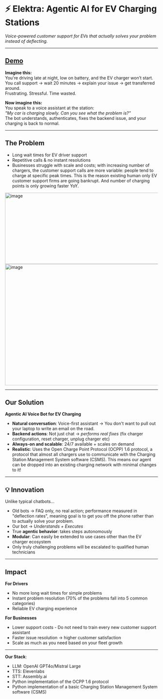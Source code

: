 # ⚡ Elektra: Agentic AI for EV Charging Stations
*Voice-powered customer support for EVs that actually solves your problem instead of deflecting.*

---

## [Demo](https://drive.google.com/file/d/1_QSPxTTS5O9LacqaLjwicHFwNQkoGAah/view?usp=sharing)


**Imagine this:**  
You're driving late at night, low on battery, and the EV charger won’t start.  
You call support → wait 20 minutes → explain your issue → get transferred around.  
Frustrating. Stressful. Time wasted.  

**Now imagine this:**  
You speak to a voice assistant at the station:  
*"My car is charging slowly. Can you see what the problem is?"*  
The bot understands, authenticates, fixes the backend issue, and your charging is back to normal.  

---

## The Problem
- Long wait times for EV driver support  
- Repetitive calls & no instant resolutions  
- Businesses struggle with scale and costs; with increasing number of chargers, the customer support calls are more variable: people tend to charge at specific peak times. This is the reason existing human only EV customer support firms are going bankrupt. And number of charging points is only growing faster YoY.
<img width="574" height="235" alt="image" src="https://github.com/user-attachments/assets/6eb61e32-cf22-425d-b7f5-32dad9563e09" />
<img width="598" height="400" alt="image" src="https://github.com/user-attachments/assets/9614b2f9-562a-416b-89b1-d68c1cc17424" />



---

## Our Solution
**Agentic AI Voice Bot for EV Charging**  
- **Natural conversation**: Voice-first assistant -> You don't want to pull out your laptop to write an email on the road.
- **Backend actions**: Not just chat → *performs real fixes* (fix charger configuration, reset charger, unplug charger etc)  
- **Always-on and scalable**: 24/7 available + scales on demand
- **Realistic**: Uses the Open Charge Point Protocol (OCPP) 1.6 protocol, a protocol that almost all chargers use to communicate with the Charging Station Management System software (CSMS). This means our agent can be dropped into an existing charging network with minimal changes to it!

---

## 💡 Innovation
Unlike typical chatbots…  
- Old bots → FAQ only, no real action; performance measured in "deflection rates", meaning goal is to get you off the phone rather than to actually solve your problem.
- Our bot → *Understands + Executes*  
- True **agentic behavior**: takes steps autonomously  
- **Modular**: Can easily be extended to use cases other than the EV charger ecosystem
- Only truly challenging problems will be escalated to qualified human technicians
---

## Impact
**For Drivers**  
- No more long wait times for simple problems
- Instant problem resolution (70% of the problems fall into 5 common categories)
- Reliable EV charging experience  

**For Businesses**  
- Lower support costs - Do not need to train every new customer support assistant
- Faster issue resolution → higher customer satisfaction  
- Scale as much as you need based on your fleet growth

---

**Our Stack**:
- LLM: OpenAI GPT4o/Mistral Large
- TTS: Elevenlabs
- STT: Assembly.ai
- Python implementation of the OCPP 1.6 protocol
- Python implementation of a basic Charging Station Management System software (CSMS)
